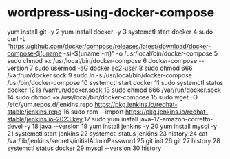 # wordpress-using-docker-compose

yum install git -y
    2  yum install docker -y
    3  systemctl start docker
    4  sudo curl -L "https://github.com/docker/compose/releases/latest/download/docker-compose-$(uname -s)-$(uname -m)" -o /usr/local/bin/docker-compose
    5  sudo chmod +x /usr/local/bin/docker-compose
    6  docker-compose --version
    7  sudo usermod -aG docker ec2-user
    8  sudo chmod 666 /var/run/docker.sock
    9   sudo ln -s /usr/local/bin/docker-compose /usr/bin/docker-compose
   10   systemctl start docker
   11  sudo systemctl status docker
   12  ls /var/run/docker.sock
   13  sudo chmod 666 /var/run/docker.sock
   14  sudo chmod +x /usr/local/bin/docker-compose
   15  sudo wget -O /etc/yum.repos.d/jenkins.repo https://pkg.jenkins.io/redhat-stable/jenkins.repo
   16  sudo rpm --import https://pkg.jenkins.io/redhat-stable/jenkins.io-2023.key
   17  sudo yum install java-17-amazon-corretto-devel -y
   18  java --version
   19  yum install jenkins -y
   20  yum install mysql -y
   21  systemctl start jenkins
   22  systemctl status jenkins
   23  history
   24  cat /var/lib/jenkins/secrets/initialAdminPassword
   25  git init
   26  git 
   27  history
   28  systemctl status docker
   29  mysql --version
   30  history


   

